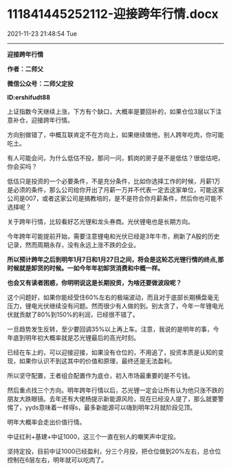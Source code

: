 # 111841445252112-迎接跨年行情.docx

2021-11-23 21:48:54 Tue

----

__迎接跨年行情__

__作者：二师父__

__微信公众号：二师父定投__

__ID:ershifudt88__

上证指数今天继续上涨，下方有个缺口，大概率是要回补的，如果仓位3层以下注意补仓，迎接跨年行情。

方向别做错了，中概互联肯定不在方向上，如果继续做他，别人跨年吃肉，你可能吃土。

有人可能会问，为什么低估不投，那问一问，鹤岗的房子是不是低估？很低估吧，你会买吗？

低估只是投资的一个必要条件，不是充分条件，比如你选择工作的时候，月薪1万是必须的条件，那么公司给你开出了月薪一万并不代表一定去这家单位，可能这家公司是007，或者这家公司是搞教培的，是不是符合你月薪条件，然后你也可能不选择呢？

关于跨年行情，比较看好芯光锂和龙头券商。光伏锂电也是长期方向。

今年跨年可能提前开始，需要注意锂电和光伏已经是3年牛市，刷新了A股的历史记录，然而周期永存，没有永远上涨不跌的企业。

__所以预计跨年之后到明年1月7日和1月27日之间，将会是这轮芯光锂行情的终点,那时候就是卸货的时候。一如今年年初卸货消费和中概一样。__

__也会又有读者困惑，你明明说这是长期投资，为啥还要做波段呢？__

这个问题好，如果你能经受住60%左右的极端波动，而且对于底部长期横盘毫无压力，锂电光伏继续没有问题。然而很少有人做的到。别太贪了，今年一年锂电光伏就贡献了80%到150%的利润，已经很不错了。

一旦趋势发生反转，至少要回调35%以上再上车。注意，我说的是明年的事，今年底到明年初大概率就是芯光锂最后的高光时刻。

已经在车上的，可以迎接迎接，如果没有仓位的，不用追了，投资本质是认知的变现，如果你认识不到这其中的价值和原理，最终还是无法盈利。

所以坚守配置，王者组合配置作为底仓，初入市场最重要的是不亏钱。

然后重点找三个方向。明年跨年行情以后，芯光锂一定会让所有认为他只涨不跌的朋友大跌眼镜。去年还有大佬杨提示新能源风险，现在已经没人提了，那么就要警惕了，yyds意味着一样得s，最多新能源可以嗨到明年2月就阶段见顶。

明年大概率会走出价值行情。

中证红利\+基建\+中证1000，这三个一直在别人的嘲笑声中定投。

坚持定投，目前中证1000已经盈利，分三个月投，把仓位做到20%左右，总仓位控制在6层左右，明年就可以吃肉了。

